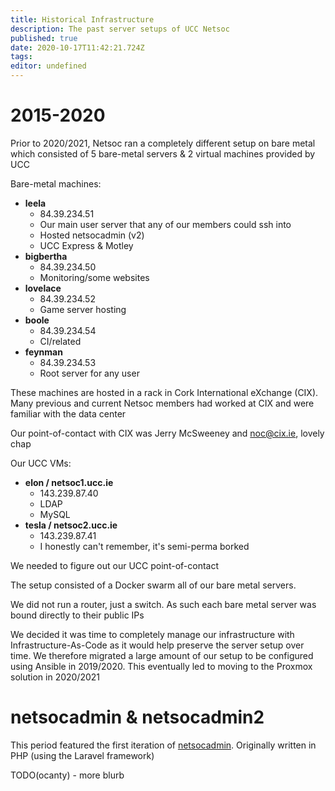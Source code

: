 ```yaml
---
title: Historical Infrastructure
description: The past server setups of UCC Netsoc
published: true
date: 2020-10-17T11:42:21.724Z
tags: 
editor: undefined
---
```


# 2015-2020

Prior to 2020/2021, Netsoc ran a completely different setup on bare metal which consisted of 5 bare-metal servers & 2 virtual machines provided by UCC

Bare-metal machines:

* **leela**
  * 84.39.234.51
  * Our main user server that any of our members could ssh into
  * Hosted netsocadmin (v2)
  * UCC Express & Motley
* **bigbertha**
  * 84.39.234.50
  * Monitoring/some websites
* **lovelace**
  * 84.39.234.52
  * Game server hosting
* **boole** 
  * 84.39.234.54
  * CI/related
* **feynman**
  * 84.39.234.53
  * Root server for any user

These machines are hosted in a rack in Cork International eXchange (CIX).
Many previous and current Netsoc members had worked at CIX and were familiar with the data center

Our point-of-contact with CIX was Jerry McSweeney and noc@cix.ie, lovely chap

Our UCC VMs:
* **elon / netsoc1.ucc.ie**
  * 143.239.87.40
  * LDAP
  * MySQL
* **tesla / netsoc2.ucc.ie**
  * 143.239.87.41
  * I honestly can't remember, it's semi-perma borked

We needed to figure out our UCC point-of-contact

The setup consisted of a Docker swarm all of our bare metal servers.

We did not run a router, just a switch. As such each bare metal server was bound directly to their public IPs

We decided it was time to completely manage our infrastructure with Infrastructure-As-Code as it would help preserve the server setup over time. We therefore migrated a large amount of our setup to be configured using Ansible in 2019/2020. This eventually led to moving to the Proxmox solution in 2020/2021

# netsocadmin & netsocadmin2
This period featured the first iteration of [netsocadmin](https://github.com/uccnetsoc/netsocadmin). Originally written in PHP (using the Laravel framework)

TODO(ocanty) - more blurb
